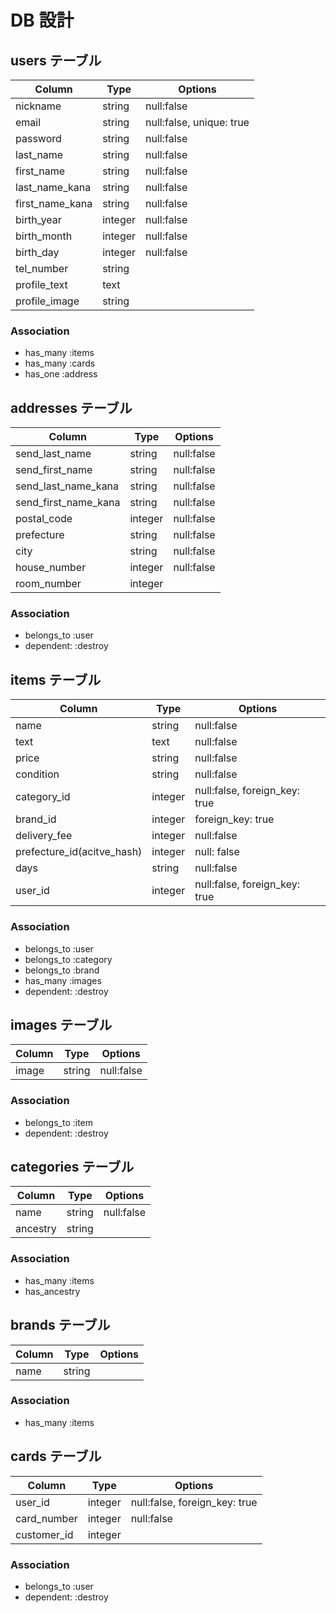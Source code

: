 # DB 設計

## users テーブル

| Column   | Type   | Options    |
| -------- | ------ | ---------- |
| nickname | string | null:false |
| email   | string | null:false, unique: true |
| password | string | null:false |
| last_name |string| null:false |
| first_name | string | null:false |
| last_name_kana |string | null:false |
| first_name_kana | string | null:false |
| birth_year | integer | null:false |
| birth_month | integer | null:false |
| birth_day | integer | null:false |
| tel_number | string ||
| profile_text | text ||
| profile_image | string ||

### Association

- has_many :items
- has_many :cards
- has_one :address


## addresses テーブル

| Column   | Type   | Options    |
| -------- | ------ | ---------- |
| send_last_name | string | null:false |
| send_first_name |string | null:false |
| send_last_name_kana |string | null:false |
| send_first_name_kana | string | null:false |
| postal_code | integer | null:false |
| prefecture | string | null:false |
| city|string | null:false |
| house_number | integer | null:false |
| room_number | integer ||

### Association

- belongs_to :user
- dependent: :destroy


## items テーブル

| Column   | Type   | Options    |
| -------- | ------ | ---------- |
| name | string | null:false |
| text | text | null:false |
| price | string | null:false |
| condition | string | null:false |
| category_id | integer | null:false, foreign_key: true|
| brand_id | integer | foreign_key: true |
| delivery_fee | integer | null:false |
|prefecture_id(acitve_hash)|integer|null: false|
| days | string | null:false |
| user_id | integer | null:false, foreign_key: true |

### Association

- belongs_to :user
- belongs_to :category
- belongs_to :brand
- has_many :images
- dependent: :destroy


## images テーブル
| Column   | Type   | Options    |
| -------- | ------ | ---------- |
| image | string | null:false |

### Association

- belongs_to :item
- dependent: :destroy


## categories テーブル

| Column   | Type   | Options    |
| -------- | ------ | ---------- |
| name | string | null:false |
| ancestry | string |  |

### Association

- has_many :items
- has_ancestry


## brands テーブル

| Column   | Type   | Options    |
| -------- | ------ | ---------- |
| name | string |  |

### Association

- has_many :items


## cards テーブル

| Column   | Type   | Options    |
| -------- | ------ | ---------- |
| user_id | integer | null:false, foreign_key: true |
| card_number | integer | null:false |
| customer_id | integer |  |

### Association

- belongs_to :user
- dependent: :destroy

